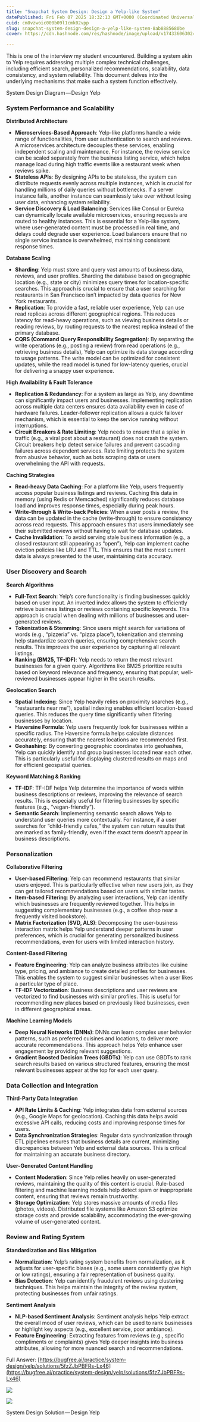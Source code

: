 ```yaml
---
title: "Snapchat System Design: Design a Yelp-like System"
datePublished: Fri Feb 07 2025 18:32:13 GMT+0000 (Coordinated Universal Time)
cuid: cm8vzwoic000b09l1cmk02vpp
slug: snapchat-system-design-design-a-yelp-like-system-8ab8885680be
cover: https://cdn.hashnode.com/res/hashnode/image/upload/v1743360630248/90c6537c-e7b5-4636-9259-7ef85c79503e.png

---
```


This is one of the interview my student encountered. Building a system akin to Yelp requires addressing multiple complex technical challenges, including efficient search, personalized recommendations, scalability, data consistency, and system reliability. This document delves into the underlying mechanisms that make such a system function effectively.

System Design Diagram — Design Yelp

### System Performance and Scalability

**Distributed Architecture**

*   **Microservices-Based Approach**: Yelp-like platforms handle a wide range of functionalities, from user authentication to search and reviews. A microservices architecture decouples these services, enabling independent scaling and maintenance. For instance, the review service can be scaled separately from the business listing service, which helps manage load during high traffic events like a restaurant week when reviews spike.
*   **Stateless APIs**: By designing APIs to be stateless, the system can distribute requests evenly across multiple instances, which is crucial for handling millions of daily queries without bottlenecks. If a server instance fails, another instance can seamlessly take over without losing user data, enhancing system reliability.
*   **Service Discovery & Load Balancing**: Services like Consul or Eureka can dynamically locate available microservices, ensuring requests are routed to healthy instances. This is essential for a Yelp-like system, where user-generated content must be processed in real time, and delays could degrade user experience. Load balancers ensure that no single service instance is overwhelmed, maintaining consistent response times.

**Database Scaling**

*   **Sharding**: Yelp must store and query vast amounts of business data, reviews, and user profiles. Sharding the database based on geographic location (e.g., state or city) minimizes query times for location-specific searches. This approach is crucial to ensure that a user searching for restaurants in San Francisco isn’t impacted by data queries for New York restaurants.
*   **Replication**: To provide a fast, reliable user experience, Yelp can use read replicas across different geographical regions. This reduces latency for read-heavy operations, such as viewing business details or reading reviews, by routing requests to the nearest replica instead of the primary database.
*   **CQRS (Command Query Responsibility Segregation)**: By separating the write operations (e.g., posting a review) from read operations (e.g., retrieving business details), Yelp can optimize its data storage according to usage patterns. The write model can be optimized for consistent updates, while the read model is tuned for low-latency queries, crucial for delivering a snappy user experience.

**High Availability & Fault Tolerance**

*   **Replication & Redundancy**: For a system as large as Yelp, any downtime can significantly impact users and businesses. Implementing replication across multiple data centers ensures data availability even in case of hardware failures. Leader-follower replication allows a quick failover mechanism, which is essential to keep the service running without interruptions.
*   **Circuit Breakers & Rate Limiting**: Yelp needs to ensure that a spike in traffic (e.g., a viral post about a restaurant) does not crash the system. Circuit breakers help detect service failures and prevent cascading failures across dependent services. Rate limiting protects the system from abusive behavior, such as bots scraping data or users overwhelming the API with requests.

**Caching Strategies**

*   **Read-heavy Data Caching**: For a platform like Yelp, users frequently access popular business listings and reviews. Caching this data in memory (using Redis or Memcached) significantly reduces database load and improves response times, especially during peak hours.
*   **Write-through & Write-back Policies**: When a user posts a review, the data can be updated in the cache (write-through) to ensure consistency across read requests. This approach ensures that users immediately see their submitted reviews without having to wait for database updates.
*   **Cache Invalidation**: To avoid serving stale business information (e.g., a closed restaurant still appearing as “open”), Yelp can implement cache eviction policies like LRU and TTL. This ensures that the most current data is always presented to the user, maintaining data accuracy.

### User Discovery and Search

**Search Algorithms**

*   **Full-Text Search**: Yelp’s core functionality is finding businesses quickly based on user input. An inverted index allows the system to efficiently retrieve business listings or reviews containing specific keywords. This approach is crucial when dealing with millions of businesses and user-generated reviews.
*   **Tokenization & Stemming**: Since users might search for variations of words (e.g., “pizzeria” vs. “pizza place”), tokenization and stemming help standardize search queries, ensuring comprehensive search results. This improves the user experience by capturing all relevant listings.
*   **Ranking (BM25, TF-IDF)**: Yelp needs to return the most relevant businesses for a given query. Algorithms like BM25 prioritize results based on keyword relevance and frequency, ensuring that popular, well-reviewed businesses appear higher in the search results.

**Geolocation Search**

*   **Spatial Indexing**: Since Yelp heavily relies on proximity searches (e.g., “restaurants near me”), spatial indexing enables efficient location-based queries. This reduces the query time significantly when filtering businesses by location.
*   **Haversine Formula**: Yelp users frequently look for businesses within a specific radius. The Haversine formula helps calculate distances accurately, ensuring that the nearest locations are recommended first.
*   **Geohashing**: By converting geographic coordinates into geohashes, Yelp can quickly identify and group businesses located near each other. This is particularly useful for displaying clustered results on maps and for efficient geospatial queries.

**Keyword Matching & Ranking**

*   **TF-IDF**: TF-IDF helps Yelp determine the importance of words within business descriptions or reviews, improving the relevance of search results. This is especially useful for filtering businesses by specific features (e.g., “vegan-friendly”).
*   **Semantic Search**: Implementing semantic search allows Yelp to understand user queries more contextually. For instance, if a user searches for “child-friendly cafes,” the system can return results that are marked as family-friendly, even if the exact term doesn’t appear in business descriptions.

### Personalization

**Collaborative Filtering**

*   **User-based Filtering**: Yelp can recommend restaurants that similar users enjoyed. This is particularly effective when new users join, as they can get tailored recommendations based on users with similar tastes.
*   **Item-based Filtering**: By analyzing user interactions, Yelp can identify which businesses are frequently reviewed together. This helps in suggesting complementary businesses (e.g., a coffee shop near a frequently visited bookstore).
*   **Matrix Factorization (SVD, ALS)**: Decomposing the user-business interaction matrix helps Yelp understand deeper patterns in user preferences, which is crucial for generating personalized business recommendations, even for users with limited interaction history.

**Content-Based Filtering**

*   **Feature Engineering**: Yelp can analyze business attributes like cuisine type, pricing, and ambiance to create detailed profiles for businesses. This enables the system to suggest similar businesses when a user likes a particular type of place.
*   **TF-IDF Vectorization**: Business descriptions and user reviews are vectorized to find businesses with similar profiles. This is useful for recommending new places based on previously liked businesses, even in different geographical areas.

**Machine Learning Models**

*   **Deep Neural Networks (DNNs)**: DNNs can learn complex user behavior patterns, such as preferred cuisines and locations, to deliver more accurate recommendations. This approach helps Yelp enhance user engagement by providing relevant suggestions.
*   **Gradient Boosted Decision Trees (GBDTs)**: Yelp can use GBDTs to rank search results based on various structured features, ensuring the most relevant businesses appear at the top for each user query.

### Data Collection and Integration

**Third-Party Data Integration**

*   **API Rate Limits & Caching**: Yelp integrates data from external sources (e.g., Google Maps for geolocation). Caching this data helps avoid excessive API calls, reducing costs and improving response times for users.
*   **Data Synchronization Strategies**: Regular data synchronization through ETL pipelines ensures that business details are current, minimizing discrepancies between Yelp and external data sources. This is critical for maintaining an accurate business directory.

**User-Generated Content Handling**

*   **Content Moderation**: Since Yelp relies heavily on user-generated reviews, maintaining the quality of this content is crucial. Rule-based filtering and machine learning models help detect spam or inappropriate content, ensuring that reviews remain trustworthy.
*   **Storage Optimization**: Yelp stores massive amounts of media files (photos, videos). Distributed file systems like Amazon S3 optimize storage costs and provide scalability, accommodating the ever-growing volume of user-generated content.

### Review and Rating System

**Standardization and Bias Mitigation**

*   **Normalization**: Yelp’s rating system benefits from normalization, as it adjusts for user-specific biases (e.g., some users consistently give high or low ratings), ensuring a fair representation of business quality.
*   **Bias Detection**: Yelp can identify fraudulent reviews using clustering techniques. This helps maintain the integrity of the review system, protecting businesses from unfair ratings.

**Sentiment Analysis**

*   **NLP-based Sentiment Analysis**: Sentiment analysis helps Yelp extract the overall mood of user reviews, which can be used to rank businesses or highlight key aspects (e.g., excellent service, poor ambiance).
*   **Feature Engineering**: Extracting features from reviews (e.g., specific compliments or complaints) gives Yelp deeper insights into business attributes, allowing for more nuanced search and recommendations.

Full Answer: [https://bugfree.ai/practice/system-design/yelp/solutions/5fzZJbPBFRs-Lx46](https://bugfree.ai/practice/system-design/yelp/solutions/5fzZJbPBFRs-Lx46)

![](https://cdn.hashnode.com/res/hashnode/image/upload/v1743360626697/1a1cade3-1f3d-4a46-87a5-ddaa2276019d.png)

![](https://cdn.hashnode.com/res/hashnode/image/upload/v1743360628425/626ea1db-bb0e-4701-85e1-b0c2bddea72a.png)

System Design Solution — Design Yelp